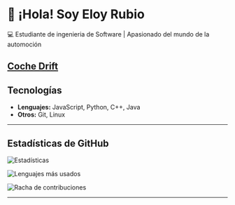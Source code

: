 # 👋 ¡Hola! Soy Eloy Rubio

💻 Estudiante de ingenieria de Software | Apasionado del mundo de la automoción

[Coche Drift](https://media.giphy.com/media/v1.Y2lkPTc5MGI3NjExNTF4aXFkYzVkM3U0Y3lsMmgya3M0MW00bTQycDdqYzVtNGpuM2dvYyZlcD12MV9naWZzX3NlYXJjaCZjdD1n/k2evHZ2EvAV5m/giphy.gif)
---

## Tecnologías
- **Lenguajes:** JavaScript, Python, C++, Java  
- **Otros:** Git, Linux  

---

## Estadísticas de GitHub
![Estadísticas](https://github-readme-stats.vercel.app/api?username=EloyRS&show_icons=true&theme=tokyonight)

![Lenguajes más usados](https://github-readme-stats.vercel.app/api/top-langs/?username=EloyRS&layout=compact&theme=tokyonight)

![Racha de contribuciones](https://streak-stats.demolab.com?user=TU_USUARIO&theme=tokyonight)

---
